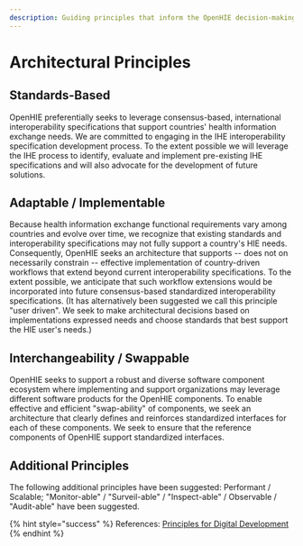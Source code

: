 ```yaml
---
description: Guiding principles that inform the OpenHIE decision-making process.
---
```


# Architectural Principles

## **Standards-Based**

OpenHIE preferentially seeks to leverage consensus-based, international interoperability specifications that support countries' health information exchange needs. We are committed to engaging in the IHE interoperability specification development process. To the extent possible we will leverage the IHE process to identify, evaluate and implement pre-existing IHE specifications and will also advocate for the development of future solutions.

## **Adaptable /  Implementable**

Because health information exchange functional requirements vary among countries and evolve over time, we recognize that existing standards and interoperability specifications may not fully support a country's HIE needs. Consequently, OpenHIE seeks an architecture that supports -- does not on necessarily constrain -- effective implementation of country-driven workflows that extend beyond current interoperability specifications. To the extent possible, we anticipate that such workflow extensions would be incorporated into future consensus-based standardized interoperability specifications. \(It has alternatively been suggested we call this principle "user driven". We seek to make architectural decisions based on implementations expressed needs and choose standards that best support the HIE user's needs.\)

## **Interchangeability / Swappable**

OpenHIE seeks to support a robust and diverse software component ecosystem where implementing and support organizations may leverage different software products for the OpenHIE components. To enable effective and efficient "swap-ability" of components, we seek an architecture that clearly defines and reinforces standardized interfaces for each of these components. We seek to ensure that the reference components of OpenHIE support standardized interfaces.

## **Additional Principles**

The following additional principles have been suggested: Performant / Scalable; "Monitor-able" / "Surveil-able" / "Inspect-able" / Observable / "Audit-able" have been suggested.

{% hint style="success" %}
References: [Principles for Digital Development](https://digitalprinciples.org/)
{% endhint %}

